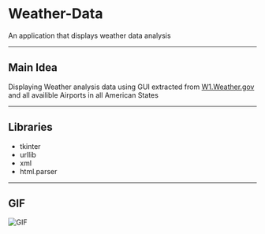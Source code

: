 # Weather-Data
An application that displays weather data analysis

-----

## Main Idea
<!-- Links -->
Displaying Weather analysis data using GUI extracted from [W1.Weather.gov](http://w1.weather.gov/xml/current_obs/{}.xml) and all availible Airports in all American States 

-----

## Libraries 
<!-- UL -->
* tkinter
* urllib
* xml
* html.parser

-----

## GIF 
<!-- Images -->
![GIF](https://media.giphy.com/media/h8JDJxKaUdNnI75x2U/giphy.gif)
